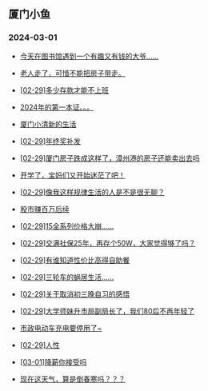 ## 厦门小鱼 
### 2024-03-01

+ [今天在图书馆遇到一个有趣又有钱的大爷……](http://bbs.xmfish.com/read-htm-tid-18153344.html)

+ [老人走了，可惜不能把房子带走。](http://bbs.xmfish.com/read-htm-tid-18153470.html)

+ [[02-29]多少存款才能不上班](http://bbs.xmfish.com/read-htm-tid-18153364.html)

+ [2024年的第一本证。。。](http://bbs.xmfish.com/read-htm-tid-18153517.html)

+ [厦门小清新的生活](http://bbs.xmfish.com/read-htm-tid-18153353.html)

+ [[02-29]年终奖补发](http://bbs.xmfish.com/read-htm-tid-18153573.html)

+ [[02-29]厦门房子跌成这样了，漳州港的房子还能卖出去吗](http://bbs.xmfish.com/read-htm-tid-18153562.html)

+ [开学了，宝妈们又开始迷茫了吧！](http://bbs.xmfish.com/read-htm-tid-18153427.html)

+ [[02-29]像我这样规律生活的人是不是很无聊？](http://bbs.xmfish.com/read-htm-tid-18153516.html)

+ [股市赚百万后续](http://bbs.xmfish.com/read-htm-tid-18153606.html)

+ [[02-29]15全系列价格大崩……](http://bbs.xmfish.com/read-htm-tid-18153610.html)

+ [[02-29]交满社保25年，再存个50W，大家觉得够了吗？](http://bbs.xmfish.com/read-htm-tid-18153659.html)

+ [[02-29]有谁知道性价比高得自助餐](http://bbs.xmfish.com/read-htm-tid-18153554.html)

+ [[02-29]三轮车的蜗居生活……](http://bbs.xmfish.com/read-htm-tid-18153673.html)

+ [[02-29]关于取消初三晚自习的感悟](http://bbs.xmfish.com/read-htm-tid-18153664.html)

+ [[02-29]大学师妹升市局副局长了，我们80后不再年轻了](http://bbs.xmfish.com/read-htm-tid-18153681.html)

+ [市政电动车充电要停用了~](http://bbs.xmfish.com/read-htm-tid-18153645.html)

+ [[02-29]人性](http://bbs.xmfish.com/read-htm-tid-18153670.html)

+ [[03-01]降薪你接受吗](http://bbs.xmfish.com/read-htm-tid-18153828.html)

+ [现在这天气，算是倒春寒吗？？？](http://bbs.xmfish.com/read-htm-tid-18153833.html)

